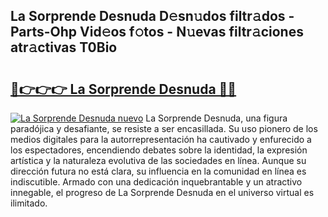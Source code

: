 ## La Sorprende Desnuda D𝚎sn𝚞dos filtr𝚊dos - Parts-Ohp Vid𝚎os f𝚘tos - N𝚞evas filtr𝚊ciones atr𝚊ctivas T0Bio

# <h2><a href="http://mb9c1n8.tromn.icu/?c=La+Sorprende+Desnuda">🔗👉👉👉 La Sorprende Desnuda 🔗🔗</a></h2>

[![La Sorprende Desnuda nuevo](https://i.imgur.com/pEAQMta.gif)](http://mb9c1n8.tromn.icu/?c=La+Sorprende+Desnuda)
La Sorprende Desnuda, una figura paradójica y desafiante, se resiste a ser encasillada. Su uso pionero de los medios digitales para la autorrepresentación ha cautivado y enfurecido a los espectadores, encendiendo debates sobre la identidad, la expresión artística y la naturaleza evolutiva de las sociedades en línea. Aunque su dirección futura no está clara, su influencia en la comunidad en línea es indiscutible. Armado con una dedicación inquebrantable y un atractivo innegable, el progreso de La Sorprende Desnuda en el universo virtual es ilimitado.
